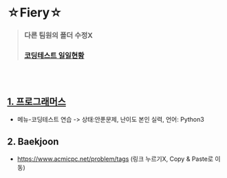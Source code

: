 # ☆Fiery☆
 > ### 다른 팀원의 폴더 수정X
 > ### [코딩테스트 일일현황](https://docs.google.com/spreadsheets/d/1RBYW0DyUTSQT-E4FNXG2ZxI7F7emrrTM7-TjIiyBIjU/edit#gid=0)
<br></br>
## [1. 프로그래머스](https://programmers.co.kr/)
 - 메뉴-코딩테스트 연습 -> 상태:안푼문제, 난이도 본인 실력, 언어: Python3
## 2. Baekjoon
 - https://www.acmicpc.net/problem/tags (링크 누르기X, Copy & Paste로 이동)

